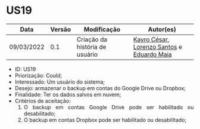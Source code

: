 # US19


|Data | Versão | Modificação | Autor(es)|
| -- | -- | -- | -- |
| 09/03/2022 | 0.1 | Criação da história de usuário | [Kayro César](https://github.com/kayrocesar), [Lorenzo Santos](https://github.com/kayrocesar) e [Eduardo Maia](https://github.com/eduardomr) |


<ul>
<li> ID: US19</li>
<li>Priorização: Could;</li>
<li>Interessado: Um usuário do sistema;</li>
<li>Desejo: armazenar o backup em contas do Google Drive ou Dropbox;</li>
<li>Finalidade: Ter os dados salvos em nuvem;</li>
<li align="justify"> Critérios de aceitação:
    <ol>
    <li>O backup em contas Google Drive pode ser habilitado ou desabilitado;</li>
    <li>O backup em contas Dropbox pode ser habilitado ou desabilitado;</li>
    </ol>

</li>